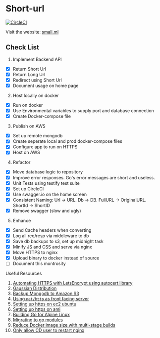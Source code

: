 # Short-url

[![CircleCI](https://circleci.com/gh/w-k-s/UrlShortener.svg?style=svg)](https://circleci.com/gh/w-k-s/UrlShortener)

Visit the website: [small.ml](https://small.ml)

## Check List

1. Implement Backend API

- [x] Return Short Url
- [x] Return Long Url
- [x] Redirect using Short Url
- [x] Document usage on home page

2. Host locally on docker

- [x] Run on docker
- [x] Use Environmental variables to supply port and database connection
- [x] Create Docker-compose file

3. Publish on AWS

- [x] Set up remote mongodb
- [x] Create seperate local and prod docker-compose files
- [x] Configure app to run on HTTPS
- [x] Host on AWS

4. Refactor 
- [x] Move database logic to repository
- [x] Improve error responses. Go's error messages are short and useless.
- [x] Unit Tests using testify test suite
- [x] Set up CircleCI
- [x] Use swagger.io on the home screen
- [x] Consistent Naming: Url -> URL. Db -> DB. FullURL -> OriginalURL. ShortId -> ShortID
- [x] Remove swagger (slow and ugly)

5. Enhance
- [x] Send Cache headers when converting
- [x] Log all req/resp via middleware to db
- [x] Save db backups to s3, set up midnight task
- [x] Minify JS and CSS and serve via nginx
- [x] Move HTTPS to nginx
- [x] Upload binary to docker instead of source
- [ ] Document this montrosity

Useful Resources

1. [Automating HTTPS with LetsEncrypt using autocert library](https://blog.kowalczyk.info/article/Jl3G/https-for-free-in-go-with-little-help-of-lets-encrypt.html)
2. [Gaussian Distribution](https://stackoverflow.com/questions/29325069/how-to-generate-random-numbers-biased-towards-one-value-in-a-range)
3. [Backup Mongodb to Amazon S3](https://gist.github.com/eladnava/96bd9771cd2e01fb4427230563991c8d)
4. [Using `net/http` as front facing server](https://blog.cloudflare.com/exposing-go-on-the-internet/)
5. [Setting up https on ec2 ubuntu](https://blog.cloudboost.io/setting-up-an-https-sever-with-node-amazon-ec2-nginx-and-lets-encrypt-46f869159469)
5. [Setting up https on ami](https://coderwall.com/p/e7gzbq/https-with-certbot-for-nginx-on-amazon-linux)
6. [Building Go for Alpine Linux](https://www.blang.io/posts/2015-04_golang-alpine-build-golang-binaries-for-alpine-linux/)
7. [Migrating to go modules](https://blog.callr.tech/migrating-from-dep-to-go-1.11-modules/)
8. [Reduce Docker image size with multi-stage builds](https://docs.docker.com/develop/develop-images/multistage-build/)
9. [Only allow CD user to restart nginx](https://serverfault.com/questions/841099/systemd-grant-an-unprivileged-user-permission-to-alter-one-specific-service?newreg=c9a1362791da43f695cd5eb08b6e01c6)